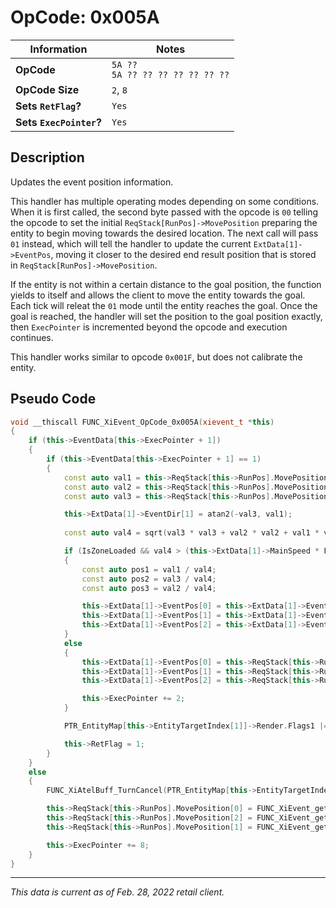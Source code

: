 # OpCode: 0x005A

| Information               | Notes |
|---                        |---    |
| **OpCode**                | `5A ??` <br> `5A ?? ?? ?? ?? ?? ?? ??` |
| **OpCode Size**           | `2`, `8` |
| **Sets `RetFlag`?**       | `Yes` |
| **Sets `ExecPointer`?**   | `Yes` |

## Description

Updates the event position information.

This handler has multiple operating modes depending on some conditions. When it is first called, the second byte passed with the opcode is `00` telling the opcode to set the initial `ReqStack[RunPos]->MovePosition` preparing the entity to begin moving towards the desired location. The next call will pass `01` instead, which will tell the handler to update the current `ExtData[1]->EventPos`, moving it closer to the desired end result position that is stored in `ReqStack[RunPos]->MovePosition`.

If the entity is not within a certain distance to the goal position, the function yields to itself and allows the client to move the entity towards the goal. Each tick will releat the `01` mode until the entity reaches the goal. Once the goal is reached, the handler will set the position to the goal position exactly, then `ExecPointer` is incremented beyond the opcode and execution continues.

This handler works similar to opcode `0x001F`, but does not calibrate the entity.

## Pseudo Code

```cpp
void __thiscall FUNC_XiEvent_OpCode_0x005A(xievent_t *this)
{
    if (this->EventData[this->ExecPointer + 1])
    {
        if (this->EventData[this->ExecPointer + 1] == 1)
        {
            const auto val1 = this->ReqStack[this->RunPos].MovePosition[0] - this->ExtData[1]->EventPos[0];
            const auto val2 = this->ReqStack[this->RunPos].MovePosition[1] - this->ExtData[1]->EventPos[1];
            const auto val3 = this->ReqStack[this->RunPos].MovePosition[2] - this->ExtData[1]->EventPos[2];

            this->ExtData[1]->EventDir[1] = atan2(-val3, val1);
            
            const auto val4 = sqrt(val3 * val3 + val2 * val2 + val1 * val1);

            if (IsZoneLoaded && val4 > (this->ExtData[1]->MainSpeed * FUNC_GetFrameDelay() * 0.016666668))
            {
                const auto pos1 = val1 / val4;
                const auto pos2 = val3 / val4;
                const auto pos3 = val2 / val4;

                this->ExtData[1]->EventPos[0] = this->ExtData[1]->EventPos[0] + (pos1 * (this->ExtData[1]->MainSpeed * Func_GetFrameDelay()) / 60.0);
                this->ExtData[1]->EventPos[1] = this->ExtData[1]->EventPos[1] + (pos2 * (this->ExtData[1]->MainSpeed * Func_GetFrameDelay()) / 60.0);
                this->ExtData[1]->EventPos[2] = this->ExtData[1]->EventPos[2] + (pos3 * (this->ExtData[1]->MainSpeed * Func_GetFrameDelay()) / 60.0);
            }
            else
            {
                this->ExtData[1]->EventPos[0] = this->ReqStack[this->RunPos].MovePosition[0];
                this->ExtData[1]->EventPos[1] = this->ReqStack[this->RunPos].MovePosition[1];
                this->ExtData[1]->EventPos[2] = this->ReqStack[this->RunPos].MovePosition[2];

                this->ExecPointer += 2;
            }

            PTR_EntityMap[this->EntityTargetIndex[1]]->Render.Flags1 |= 0x20000;

            this->RetFlag = 1;
        }
    }
    else
    {
        FUNC_XiAtelBuff_TurnCancel(PTR_EntityMap[this->EntityTargetIndex[1]]);

        this->ReqStack[this->RunPos].MovePosition[0] = FUNC_XiEvent_getworkofs_(this, 2) * 0.001;
        this->ReqStack[this->RunPos].MovePosition[2] = FUNC_XiEvent_getworkofs_(this, 4) * 0.001;
        this->ReqStack[this->RunPos].MovePosition[1] = FUNC_XiEvent_getworkofs_(this, 6) * 0.001;

        this->ExecPointer += 8;
    }
}
```

---

_This data is current as of Feb. 28, 2022 retail client._